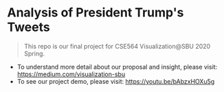 # Analysis of President Trump's Tweets

> This repo is our final project for CSE564 Visualization@SBU 2020 Spring.

- To understand more detail about our proposal and insight, please visit: https://medium.com/visualization-sbu
- To see our project demo, please visit: https://youtu.be/bAbzxHOXu5g
